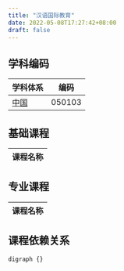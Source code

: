 ```yaml
---
title: "汉语国际教育"
date: 2022-05-08T17:27:42+08:00
draft: false
---
```


## 学科编码
| 学科体系 | 编码 |
| ---- | ---- |
| [中国](/posts/subject_system/china) | 050103 |

## 基础课程
| 课程名称 |
| ---- |

## 专业课程
| 课程名称 |
| ---- |

## 课程依赖关系
```graphviz
digraph {}
```

